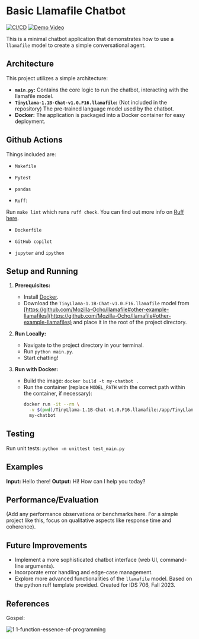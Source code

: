 # Basic Llamafile Chatbot 

[![CI/CD](https://img.shields.io/github/workflow/status/YOUR_USERNAME/YOUR_REPO_NAME/Build%20and%20Test)](https://github.com/YOUR_USERNAME/YOUR_REPO_NAME/actions)
[![Demo Video](LINK_TO_YOUR_DEMO_VIDEO)](LINK_TO_YOUR_DEMO_VIDEO)

This is a minimal chatbot application that demonstrates how to use a `llamafile` model to create a simple conversational agent.

## Architecture

This project utilizes a simple architecture:

- **`main.py`:** Contains the core logic to run the chatbot, interacting with the llamafile model.
- **`TinyLlama-1.1B-Chat-v1.0.F16.llamafile`:** (Not included in the repository) The pre-trained language model used by the chatbot.
- **Docker:** The application is packaged into a Docker container for easy deployment.

## Github Actions

Things included are:

* `Makefile`

* `Pytest`

* `pandas`

* `Ruff`:  

Run `make lint` which runs `ruff check`.  You can find out more info on [Ruff here](https://github.com/astral-sh/ruff).

* `Dockerfile`

* `GitHub copilot`

* `jupyter` and `ipython` 

## Setup and Running

1. **Prerequisites:**
   - Install [Docker](https://docs.docker.com/get-docker/).
   - Download the `TinyLlama-1.1B-Chat-v1.0.F16.llamafile` model from [https://github.com/Mozilla-Ocho/llamafile#other-example-llamafiles](https://github.com/Mozilla-Ocho/llamafile#other-example-llamafiles) and place it in the root of the project directory.

2. **Run Locally:**
   - Navigate to the project directory in your terminal.
   - Run `python main.py`.
   - Start chatting!

3. **Run with Docker:**
   - Build the image: `docker build -t my-chatbot .`
   - Run the container (replace `MODEL_PATH` with the correct path within the container, if necessary): 
      ```bash
      docker run -it --rm \
        -v $(pwd)/TinyLlama-1.1B-Chat-v1.0.F16.llamafile:/app/TinyLlama-1.1B-Chat-v1.0.F16.llamafile  \ 
        my-chatbot 
      ```

## Testing

Run unit tests: `python -m unittest test_main.py`

## Examples

**Input:** Hello there!
**Output:** Hi! How can I help you today?

## Performance/Evaluation 

(Add any performance observations or benchmarks here. For a simple project like this, focus on qualitative aspects like response time and coherence).

## Future Improvements

- Implement a more sophisticated chatbot interface (web UI, command-line arguments).
- Incorporate error handling and edge-case management.
- Explore more advanced functionalities of the `llamafile` model.
Based on the python ruff template provided. Created for IDS 706, Fall 2023.

## References

Gospel:

![1 1-function-essence-of-programming](https://github.com/nogibjj/python-ruff-template/assets/58792/f7f33cd3-cff5-4014-98ea-09b6a29c7557)



